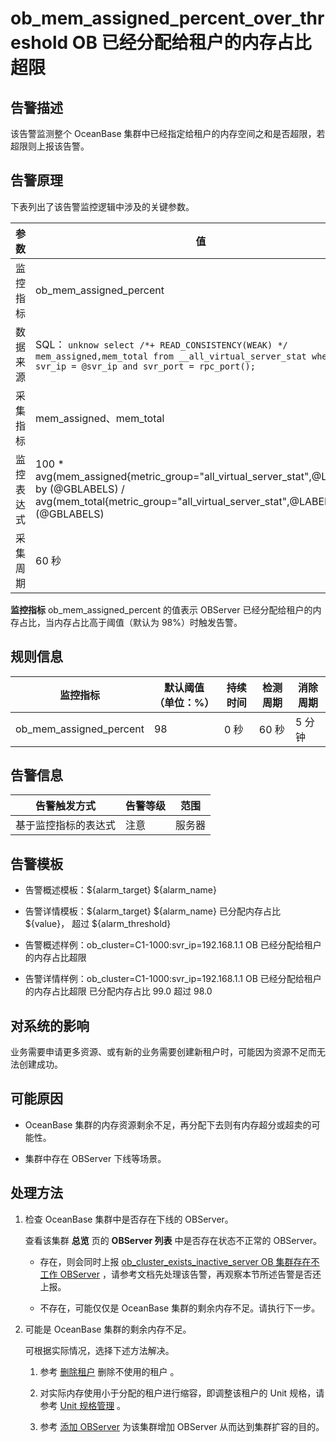 ob_mem_assigned_percent_over_threshold
OB 已经分配给租户的内存占比超限
==============================================================================



**告警描述**
-----------------------------

该告警监测整个 OceanBase 集群中已经指定给租户的内存空间之和是否超限，若超限则上报该告警。

告警原理
-------------------------

下表列出了该告警监控逻辑中涉及的关键参数。


|  参数   |                                                                                                    值                                                                                                     |
|-------|----------------------------------------------------------------------------------------------------------------------------------------------------------------------------------------------------------|
| 监控指标  | ob_mem_assigned_percent                                                                                                                                                                                  |
| 数据来源  | SQL： ```unknow select /*+ READ_CONSISTENCY(WEAK) */ mem_assigned,mem_total from __all_virtual_server_stat where svr_ip = @svr_ip and svr_port = rpc_port(); ```  |
| 采集指标  | mem_assigned、mem_total                                                                                                                                                                                   |
| 监控表达式 | 100 \* avg(mem_assigned{metric_group="all_virtual_server_stat",@LABELS}) by (@GBLABELS) / avg(mem_total{metric_group="all_virtual_server_stat",@LABELS}) by (@GBLABELS)                                  |
| 采集周期  | 60 秒                                                                                                                                                                                                     |



**监控指标** ob_mem_assigned_percent 的值表示 OBServer 已经分配给租户的内存占比，当内存占比高于阈值（默认为 98%）时触发告警。

**规则信息**
-----------------------------



|          监控指标           | 默认阈值（单位：%） | 持续时间 | 检测周期 | 消除周期 |
|-------------------------|------------|------|------|------|
| ob_mem_assigned_percent | 98         | 0 秒  | 60 秒 | 5 分钟 |



**告警信息**
-----------------------------



|   告警触发方式   | 告警等级 | 范围  |
|------------|------|-----|
| 基于监控指标的表达式 | 注意   | 服务器 |



**告警模板**
-----------------------------

* 告警概述模板：${alarm_target} ${alarm_name}



* 告警详情模板：${alarm_target} ${alarm_name} 已分配内存占比 ${value}， 超过 ${alarm_threshold}



* 告警概述样例：ob_cluster=C1-1000:svr_ip=192.168.1.1 OB 已经分配给租户的内存占比超限



* 告警详情样例：ob_cluster=C1-1000:svr_ip=192.168.1.1 OB 已经分配给租户的内存占比超限 已分配内存占比 99.0 超过 98.0






**对系统的影响**
-------------------------------

业务需要申请更多资源、或有新的业务需要创建新租户时，可能因为资源不足而无法创建成功。

**可能原因**
-----------------------------

* OceanBase 集群的内存资源剩余不足，再分配下去则有内存超分或超卖的可能性。



* 集群中存在 OBServer 下线等场景。






处理方法
-------------------------

1. 检查 OceanBase 集群中是否存在下线的 OBServer。

   查看该集群 **总览** 页的 **OBServer 列表** 中是否存在状态不正常的 OBServer。
   * 存在，则会同时上报 [ob_cluster_exists_inactive_server OB 集群存在不工作 OBServer](../2.ob-alert/3.ob_cluster_exists_inactive_server-ob-the-cluster-is-not-working.md) ，请参考文档先处理该告警，再观察本节所述告警是否还上报。



   * 不存在，可能仅仅是 OceanBase 集群的剩余内存不足。请执行下一步。






2. 可能是 OceanBase 集群的剩余内存不足。

   可根据实际情况，选择下述方法解决。
   1. 参考 [删除租户](../../3.ob-cloud-platform/5.manage-tenants/2.basic-tenant-operations/7.userguide-delete-a-tenant.md) 删除不使用的租户 。



   2. 对实际内存使用小于分配的租户进行缩容，即调整该租户的 Unit 规格，请参考 [Unit 规格管理](../../3.ob-cloud-platform/5.manage-tenants/2.basic-tenant-operations/3.unit-specification-management.md) 。



   3. 参考 [添加 OBServer](../../3.ob-cloud-platform/4.manage-clusters/3.basic-operations/8.manage-the-observer-cluster/1.cluster-add-observer.md) 为该集群增加 OBServer 从而达到集群扩容的目的。
